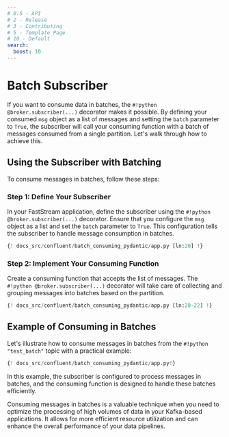 ```yaml
---
# 0.5 - API
# 2 - Release
# 3 - Contributing
# 5 - Template Page
# 10 - Default
search:
  boost: 10
---
```


# Batch Subscriber

If you want to consume data in batches, the `#!python @broker.subscriber(...)` decorator makes it possible. By defining your consumed `msg` object as a list of messages and setting the `batch` parameter to `True`, the subscriber will call your consuming function with a batch of messages consumed from a single partition. Let's walk through how to achieve this.

## Using the Subscriber with Batching

To consume messages in batches, follow these steps:

### Step 1: Define Your Subscriber

In your FastStream application, define the subscriber using the `#!python @broker.subscriber(...)` decorator. Ensure that you configure the `msg` object as a list and set the `batch` parameter to `True`. This configuration tells the subscriber to handle message consumption in batches.

```python linenums="1"
{! docs_src/confluent/batch_consuming_pydantic/app.py [ln:20] !}
```

### Step 2: Implement Your Consuming Function

Create a consuming function that accepts the list of messages. The `#!python @broker.subscriber(...)` decorator will take care of collecting and grouping messages into batches based on the partition.

```python linenums="1"
{! docs_src/confluent/batch_consuming_pydantic/app.py [ln:20-22] !}
```

## Example of Consuming in Batches

Let's illustrate how to consume messages in batches from the `#!python "test_batch"` topic with a practical example:

```python linenums="1"
{! docs_src/confluent/batch_consuming_pydantic/app.py!}
```

In this example, the subscriber is configured to process messages in batches, and the consuming function is designed to handle these batches efficiently.

Consuming messages in batches is a valuable technique when you need to optimize the processing of high volumes of data in your Kafka-based applications. It allows for more efficient resource utilization and can enhance the overall performance of your data pipelines.

